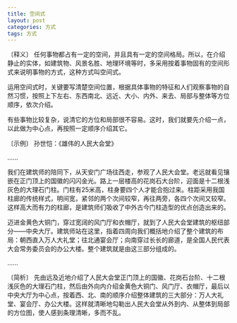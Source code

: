 ```yaml
---
title: 空间式
layout: post
categories: 方式
tags: 方式
---
```


〔释义〕 任何事物都占有一定的空间，并且具有一定的空间格局。所以，在介绍静止的实体，如建筑物、风景名胜、地理环境等时，多采用按着事物固有的空间形式来说明事物的方式，这种方式叫空间式。

运用空间式时，关键要写清楚空间位置，根据具体事物的特征和人们观察事物的自然习惯，按照上下左右、东西南北、远近、大小、内外、来去、局部与整体等方位顺序，依次介绍。

有些事物比较复杂，说清它的方位和局部很不容易。这时，我们就要先介绍一点，以此做为中心点，再按照一定顺序介绍其它。

〔示例〕 孙世恺：《雄伟的人民大会堂》

……

我们在建筑师的陪同下，从天安门广场往西走，参观了人民大会堂。老远就看见镶嵌在正门顶上的国徽的闪闪金光。路上一层楼高的花岗石大台阶，迎面是十二根浅灰色的大理石门柱。门柱有25米高，柱身要四个人才能合抱过来。柱距采用我国柱廊的传统样式，明间宽，紧邻的两个次间较窄，再往两旁，各四个次间又较窄。这样高大而有力的柱廊，是建筑师们吸收了中外古今门柱造型的优点创造出来的。

迈进金黄色大铜门，穿过宽阔的风门厅和衣帽厅，就到了人民大会堂建筑的枢纽部分——中央大厅。建筑师站在这里，指着四周向我们概括地介绍了整个建筑的布局：朝西直入万人大礼堂；往北通宴会厅；向南穿过长长的廊道，是全国人民代表大会常务委员会的办公大楼。整个建筑就是由这三部分组成的。

……

〔简析〕 先由远及近地介绍了人民大会堂正门顶上的国徽、花岗石台阶、十二根浅灰色的大理石门柱，然后由外向内介绍金黄色大铜门、风门厅、衣帽厅，最后以中央大厅为中心点，按着西、北、南的顺序介绍整体建筑的三大部分：万人大礼堂、宴会厅、办公大楼。这样就清晰地勾勒出人民大会堂从外到内、从整体到局部的方位图，使人感到条理清晰，多而不乱。 